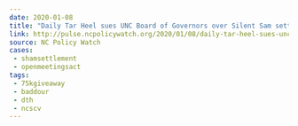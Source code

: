 ```yaml
---
date: 2020-01-08
title: "Daily Tar Heel sues UNC Board of Governors over Silent Sam settlement"
link: http://pulse.ncpolicywatch.org/2020/01/08/daily-tar-heel-sues-unc-board-of-governors-over-silent-sam-settlement/
source: NC Policy Watch
cases:
 - shamsettlement
 - openmeetingsact
tags:
 - 75kgiveaway
 - baddour
 - dth
 - ncscv
---
```

